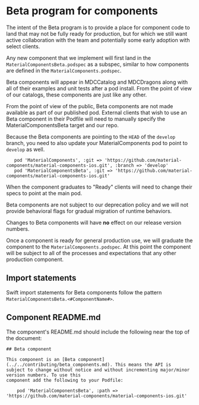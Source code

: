 # Beta program for components

The intent of the Beta program is to provide a place for component code to land that may not be
fully ready for production, but for which we still want active collaboration with the team and
potentially some early adoption with select clients.

Any new component that we implement will first land in the `MaterialComponentsBeta.podspec` as a
subspec, similar to how components are defined in the `MaterialComponents.podspec`.

Beta components will appear in MDCCatalog and MDCDragons along with all of their examples and unit
tests after a pod install. From the point of view of our catalogs, these components are just like
any other.

From the point of view of the public, Beta components are not made available as part of our
published pod. External clients that wish to use an Beta component in their Podfile will need to
manually specify the MaterialComponentsBeta target and our repo.

Because the Beta components are pointing to the `HEAD` of the `develop` branch, you need to also update your MaterialComponents pod to point to `develop` as well.

```
   pod 'MaterialComponents', :git => 'https://github.com/material-components/material-components-ios.git', :branch => 'develop'
   pod 'MaterialComponentsBeta', :git => 'https://github.com/material-components/material-components-ios.git'
```
When the component graduates to "Ready" clients will need to change their specs to point at the main pod.

Beta components are not subject to our deprecation policy and we will not provide behavioral flags
for gradual migration of runtime behaviors.

Changes to Beta components will have **no** effect on our release version numbers.

Once a component is ready for general production use, we will graduate the component to the
`MaterialComponents.podspec`. At this point the component will be subject to all of the processes
and expectations that any other production component.

## Import statements

Swift import statements for Beta components follow the pattern `MaterialComponentsBeta.<#ComponentName#>`.

## Component README.md

The component's README.md should include the following near the top of the document:

```
## Beta component

This component is an [Beta component](../../contributing/beta_components.md). This means the API is
subject to change without notice and without incrementing major/minor version numbers. To use this
component add the following to your Podfile:

    pod 'MaterialComponentsBeta', :path => 'https://github.com/material-components/material-components-ios.git'
```

